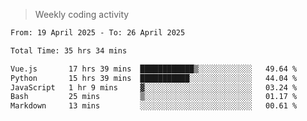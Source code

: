 > Weekly coding activity
<!--START_SECTION:waka-->

```txt
From: 19 April 2025 - To: 26 April 2025

Total Time: 35 hrs 34 mins

Vue.js       17 hrs 39 mins  ████████████▒░░░░░░░░░░░░   49.64 %
Python       15 hrs 39 mins  ███████████░░░░░░░░░░░░░░   44.04 %
JavaScript   1 hr 9 mins     ▓░░░░░░░░░░░░░░░░░░░░░░░░   03.24 %
Bash         25 mins         ▒░░░░░░░░░░░░░░░░░░░░░░░░   01.17 %
Markdown     13 mins         ░░░░░░░░░░░░░░░░░░░░░░░░░   00.61 %
```

<!--END_SECTION:waka-->
